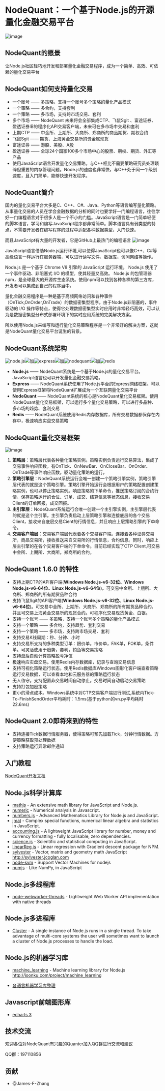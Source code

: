 # NodeQuant：一个基于Node.js的开源量化金融交易平台
![image](http://i2.kiimg.com/1949/2fbd754431d72fa9.jpg)

## NodeQuant的愿景

让Node.js社区轻巧地开发和部署量化金融交易程序，成为一个简单、高效、可依赖的量化交易平台

## NodeQuant如何支持量化交易

- 一个账号 —— 多策略，支持一个账号多个策略的量化产品模式
- 一个策略 —— 多合约，支持套利
- 一个策略 —— 多市场，支持跨市场交易、套利
- 多个市场 —— NodeQuant 未来将会全部集成CTP、飞鼠Sgit 、富途证券、盈透证券IB的程序化API交易客户端，未来可在多市场中交易和套利
- 上期CTP  —— 中金所、上期所、大商所、郑商所的商品期货、期权合约
- 飞鼠Sgit —— 期货、上海黄金交易所的贵金属现货
- 富途证券 —— 港股、美股、A股
- 盈透证券 —— 全球24个国家100多个市场中心的股票、期权、期货、外汇等产品
- 使用JavaScript语言开发量化交易策略。与C++相比不需要策略研究员处理琐碎但重要的内存管理问题。Node.js的速度也非常快，与C++处于同一个级别速度，且入门简单，能够快速开发程序。

## NodeQuant简介
国内的量化交易平台大多是C、C++、C#、Java、Python等语言编写量化策略。从事量化交易的人员在学会金融数据的分析的同时也要学好一门编程语言，往往学好一门编程语言对于很多人是一个不小的门槛。JavaScript语言是一门简单轻便的脚本语言，学习和编写JavaScript程序都非常简单。脚本语言具有弱类型的特点，不需要开发者在编写程序的过程中适配各种数据类型，入门快速。

而且JavaScript有大量的开发者，它是GitHub上最热门的编程语言
![image](http://i2.kiimg.com/1949/f5d21c3656d0792c.jpg)

JavaScript语言借助Node.js运行环境,可以使得JavaScript也可以像C++、C#等高级语言一样运行在服务器端，可以进行读写文件，数据库，访问网络等操作。

Node.js 是一个基于 Chrome V8 引擎的 JavaScript 运行环境。 
Node.js 使用了一个事件驱动、非阻塞式 I/O 的模型，使其轻量又高效。 
Node.js 的包管理器 npm，是全球最大的开源库生态系统。使用npm可以找到各种各样的第三方库，开发者可以集成到自己的程序当中。

量化金融交易程序是一种是基于高频网络访问和各种事件（OnTick,OnOrder,OnTrade）的数据密集型程序。由于Node.js非阻塞的，事件驱动的 I/O 操作等特点，使得它处理数据密集型实时应用时非常轻巧高效，可以认为是数据密集型分布式部署环境下的实时应用系统的完美解决方案。

所以使用Node.js来编写和运行量化交易策略程序是一个非常好的解决方案，这就是NodeQuant量化交易平台诞生的背景。

## NodeQuant系统架构
![node.js](http://i2.nbimg.com/605009/5509796883d486c7.jpg)![加](http://i4.fuimg.com/605009/be9d40cbc1b82106.jpg)![express](http://i2.nbimg.com/605009/eefea14a8a637385.jpg)![加](http://i4.fuimg.com/605009/be9d40cbc1b82106.jpg)![nodequant](http://i2.nbimg.com/605009/038aef6f11b224f4.jpg)![加](http://i4.fuimg.com/605009/be9d40cbc1b82106.jpg)![redis](http://i2.nbimg.com/605009/c0038278cda84ed5.jpg)
- **Node.js** —— NodeQuant系统是一个基于Node.js的量化交易平台。JavaScript语言也可以开发量化金融交易策略。
- **Express** —— NodeQuant系统使用了Node.js平台的Express网络框架。可以使用Express框架将NodeQuant扩展成为一个互联网量化交易平台
- **NodeQuant** —— NodeQuant系统的核心是NodeQuant量化交易框架。使用NodeQuant量化交易框架，可以运行多个量化交易策略，可以进行多品种、多市场的趋势、套利交易
- **Redis** —— NodeQuant系统使用Redis内存数据库，所有交易数据都保存在内存中，极速响应实盘交易策略


## NodeQuant量化交易框架

![image](http://i2.kiimg.com/1949/5c05aec0fc211d76.png)

1. **策略层**：策略层代表各种量化策略实例。策略实例负责运行交易算法，集成了交易事件响应函数，有OnTick、OnNewBar、OnCloseBar、OnOrder、OnTrade等事件响应函数，驱动量化策略的运行。
2. **策略引擎层**：NodeQuant系统运行会唯一创建一个策略引擎实例，策略引擎层代表的就是这个策略引擎。策略引擎开始运行会根据用户的策略配置创建策略实例，也可以停止策略实例。响应策略的下单命令，推送策略订阅的合约行情，保存策略运行的仓位、订单、成交、结算信息等状态信息，接收交易Client的订单回报，成交回报。
3. **主引擎层**：NodeQuant系统运行会唯一创建一个主引擎实例，主引擎层代表的就是这个主引擎。主引擎负责启动上层策略引擎和连接底层的各个交易Client，接收来自底层交易Cient的行情信息，并且响应上层策略引擎的下单命令。
4. **交易客户端层**：交易客户端层代表着各个交易客户端。连接着各种证券交易所，商品交易所，接收推送来自交易所的行情信息，合约信息。同时，响应上层主引擎的在各个交易客户端的下单命令。目前已经实现了CTP Client,可交易中金所、上期所、大商所，郑商所的合约。

## NodeQuant 1.6.0 的特性
- 支持上期CTP的API客户端(**Windows Node.js-v6-32位、Windows Node.js-v6-64位、Linux Node.js-v6-64位**)。可交易中金所、上期所、大商所、郑商所的所有期货品种合约
- 支持飞鼠Sgit的API客户端(**Windows Node.js-v6-32位、Linux Node.js-v6-64位**)。可交易中金所、上期所、大商所、郑商所的所有期货品种合约，并且可交易上海黄金交易所的现货合约。可程序化交易现货黄金、白银。
- 支持一个账号 —— 多策略，支持一个账号多个策略的量化产品模式
- 支持一个策略 —— 多合约，支持趋势、套利交易
- 支持一个策略 —— 多市场，支持跨市场交易、套利
- 支持交易K线周期：秒、分钟、小时
- 支持交易所支持的多种类型订单：限价单，市价单，FAK单，FOK单，条件单。可灵活使用于趋势，套利，钓鱼等交易策略
- 支持盘后自动计算策略盈亏净值
- 极速响应实盘交易。使用Redis内存数据库，记录与查询交易信息
- 支持可视化策略运行状态。使用Redis数据库Windows图形化客户端查看策略运行交易数据，可以查看本地和云服务器的策略运行状态
- 无人值守。支持配置非交易时间自动停止，交易时间自动启动交易策略
- 支持打包加密策略
- 更小的滑点成本。Windows系统中对CTP交易客户端进行测试,系统内Tick-To-FinishSendOrder平均耗时：1.5ms(基于python的vn.py平均耗时22.6ms)

## NodeQuant 2.0即将来到的特性
- 支持连接Tick数据行情服务器，使得策略可预先加载Tick，分钟行情数据。方便策略获取预处理数据
- 支持策略运行异常邮件通知

## 入门教程

[NodeQuant开发文档](https://www.markbj.com/book/2ui9718/15921)

## Node.js科学计算库

- [mathjs](https://github.com/josdejong/mathjs) - An extensive math library for JavaScript and Node.js.
- [numeric](https://github.com/sloisel/numeric) - Numerical analysis in Javascript.
- [numbers.js](https://github.com/numbers/numbers.js) - Advanced Mathematics Library for Node.js and JavaScript.
- [jmat](https://github.com/lvandeve/jmat) - Complex special functions, numerical linear algebra and statistics in JavaScript.
- [accounting.js](https://github.com/openexchangerates/accounting.js) - A lightweight JavaScript library for number, money and currency formatting - fully localisable, zero dependencies.
- [science.js](https://github.com/jasondavies/science.js) - Scientific and statistical computing in JavaScript.
- [linearReg.js](https://github.com/lastlegion/linearReg.js) - Linear regression with Gradient descent package for NPM.
- [sylvester](https://github.com/jcoglan/sylvester) - Vector, matrix and geometry math JavaScript http://sylvester.jcoglan.com
- [node-svm](https://github.com/nicolaspanel/node-svm) - Support Vector Machines for nodejs
- [numjs](https://github.com/nicolaspanel/numjs) - Like NumPy, in JavaScript

## Node.js多线程库
- [node-webworker-threads](https://github.com/audreyt/node-webworker-threads) - Lightweight Web Worker API implementation with native threads

## Node.js多进程库
- [Cluster](https://nodejs.org/dist/latest-v6.x/docs/api/cluster.html) - A single instance of Node.js runs in a single thread. To take advantage of multi-core systems the user will sometimes want to launch a cluster of Node.js processes to handle the load.

## Node.js的机器学习库
- [machine_learning](https://github.com/junku901/machine_learning) - Machine learning library for Node.js http://joonku.com/project/machine_learning

- [各语言机器学习库整理](https://www.douban.com/group/topic/89453462/)


## Javascript前端图形库

- [echarts 3](http://echarts.baidu.com/)

## 技术交流

欢迎各位对NodeQuant有兴趣的Quanter加入QQ群进行交流和建议

QQ群：197110856

## 贡献
- @James-F-Zhang
